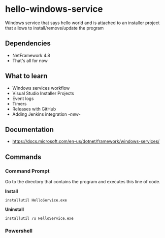 # hello-windows-service
Windows service that says hello world and is attached to an installer project that allows to install/remove/update the program

## Dependencies
* NetFramework 4.8
* That's all for now

## What to learn
* Windows services workflow
* Visual Studio Installer Projects
* Event logs
* Timers
* Releases with GitHub
* Adding Jenkins integration *-new-*

## Documentation
* https://docs.microsoft.com/en-us/dotnet/framework/windows-services/

## Commands


### Command Prompt

Go to the directory that contains the program and executes this line of code.

**Install**

```
installutil HelloService.exe
```

**Uninstall**
```
installutil /u HelloService.exe
```


### Powershell
